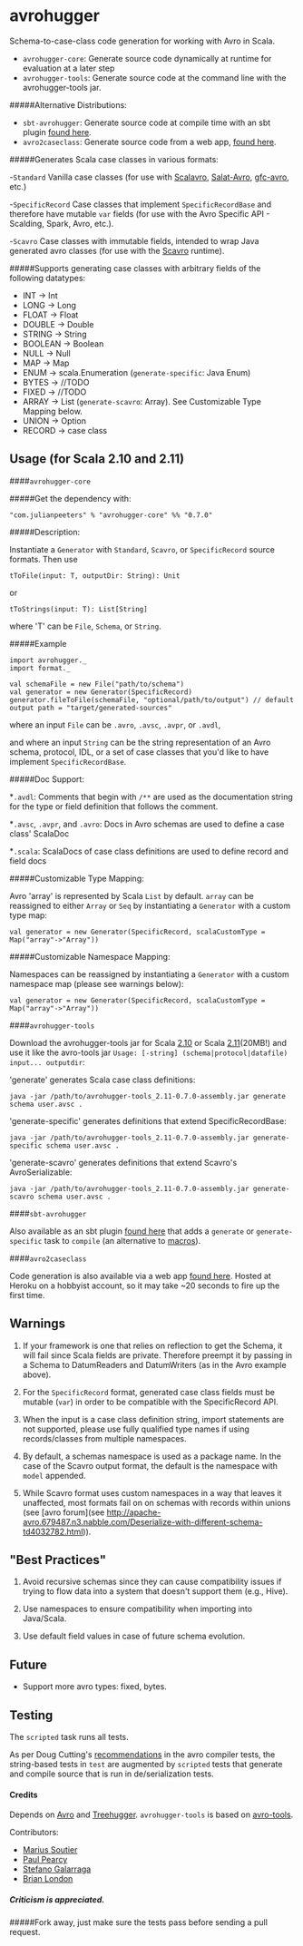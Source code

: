 # avrohugger
Schema-to-case-class code generation for working with Avro in Scala.

* `avrohugger-core`: Generate source code dynamically at runtime for evaluation at a later step
* `avrohugger-tools`: Generate source code at the command line with the avrohugger-tools jar.

#####Alternative Distributions:

* `sbt-avrohugger`: Generate source code at compile time with an sbt plugin [found here](https://github.com/julianpeeters/sbt-avrohugger).
* `avro2caseclass`: Generate source code from a web app, [found here](https://github.com/julianpeeters/avro2caseclass).

#####Generates Scala case classes in various formats:

-`Standard` Vanilla case classes (for use with [Scalavro](https://github.com/GenslerAppsPod/scalavro), [Salat-Avro](https://github.com/julianpeeters/salat-avro), [gfc-avro](https://github.com/gilt/gfc-avro), etc.)

-`SpecificRecord` Case classes that implement `SpecificRecordBase` and 
therefore have mutable `var` fields (for use with the Avro Specific API - 
Scalding, Spark, Avro, etc.).

-`Scavro` Case classes with immutable fields, intended to wrap Java generated 
avro classes (for use with the [Scavro](https://github.com/oysterbooks/scavro) 
runtime).

#####Supports generating case classes with arbitrary fields of the following datatypes:


* INT -> Int
* LONG -> Long
* FLOAT -> Float
* DOUBLE -> Double
* STRING -> String
* BOOLEAN -> Boolean
* NULL -> Null
* MAP -> Map
* ENUM -> scala.Enumeration (`generate-specific`: Java Enum)
* BYTES -> //TODO
* FIXED -> //TODO
* ARRAY -> List (`generate-scavro`: Array). See Customizable Type Mapping below.
* UNION -> Option
* RECORD -> case class



## Usage (for Scala 2.10 and 2.11)


####`avrohugger-core`

#####Get the dependency with:

    "com.julianpeeters" % "avrohugger-core" %% "0.7.0"


#####Description:

Instantiate a `Generator` with `Standard`, `Scavro`, or `SpecificRecord` source 
formats. Then use


`tToFile(input: T, outputDir: String): Unit`


or


`tToStrings(input: T): List[String]`


where 'T' can be `File`, `Schema`, or `String`.

#####Example



    import avrohugger._
    import format._

    val schemaFile = new File("path/to/schema")
    val generator = new Generator(SpecificRecord)
    generator.fileToFile(schemaFile, "optional/path/to/output") // default output path = "target/generated-sources"


where an input `File` can be `.avro`, `.avsc`, `.avpr`, or `.avdl`,


and where an input `String` can be the string representation of an Avro schema, 
protocol, IDL, or a set of case classes that you'd like to have implement 
`SpecificRecordBase`.


#####Doc Support:

*`.avdl`: Comments that begin with `/**` are used as the documentation string for the type or field definition that follows the comment.

*`.avsc`, `.avpr`, and `.avro`: Docs in Avro schemas are used to define a case class' ScalaDoc

*`.scala`: ScalaDocs of case class definitions are used to define record and field docs

#####Customizable Type Mapping: 

Avro 'array' is represented by Scala `List` by default. `array` can be 
reassigned to either `Array` or `Seq` by instantiating a `Generator` with a 
custom type map:


    val generator = new Generator(SpecificRecord, scalaCustomType = Map("array"->"Array"))


#####Customizable Namespace Mapping: 

Namespaces can be reassigned by instantiating a `Generator` with a custom 
namespace map (please see warnings below):


    val generator = new Generator(SpecificRecord, scalaCustomType = Map("array"->"Array"))   

####`avrohugger-tools`


Download the avrohugger-tools jar for Scala [2.10](https://search.maven.org/remotecontent?filepath=com/julianpeeters/avrohugger-tools_2.10/0.7.0/avrohugger-tools_2.10-0.7.0-assembly.jar) or Scala [2.11](https://search.maven.org/remotecontent?filepath=com/julianpeeters/avrohugger-tools_2.11/0.7.0/avrohugger-tools_2.11-0.7.0-assembly.jar)(20MB!) and use it like the avro-tools jar `Usage: [-string] (schema|protocol|datafile) input... outputdir`:


'generate' generates Scala case class definitions:

`java -jar /path/to/avrohugger-tools_2.11-0.7.0-assembly.jar generate schema user.avsc . `


'generate-specific' generates definitions that extend SpecificRecordBase:

`java -jar /path/to/avrohugger-tools_2.11-0.7.0-assembly.jar generate-specific schema user.avsc . `


'generate-scavro' generates definitions that extend Scavro's AvroSerializable:

`java -jar /path/to/avrohugger-tools_2.11-0.7.0-assembly.jar generate-scavro schema user.avsc . `

####`sbt-avrohugger`

Also available as an sbt plugin [found here](https://github.com/julianpeeters/sbt-avrohugger) 
that adds a `generate` or `generate-specific` task to `compile` (an alternative 
to [macros](https://github.com/julianpeeters/avro-scala-macro-annotations)).


####`avro2caseclass`

Code generation is also available via a web app 
[found here](https://github.com/julianpeeters/avro2caseclass). Hosted at 
Heroku on a hobbyist account, so it may take ~20 seconds to fire up the first 
time.


## Warnings

1) If your framework is one that relies on reflection to get the Schema, it 
will fail since Scala fields are private. Therefore preempt it by passing in 
a Schema to DatumReaders and DatumWriters (as in the Avro example above).

2) For the `SpecificRecord` format, generated case class fields must be 
mutable (`var`) in order to be compatible with the SpecificRecord API.

3) When the input is a case class definition string, import statements are 
not supported, please use fully qualified type names if using records/classes 
from multiple namespaces.

4) By default, a schemas namespace is used as a package name. In the case of 
the Scavro output format, the default is the namespace with `model` appended.

5) While Scavro format uses custom namespaces in a way that leaves it 
unaffected, most formats fail on on schemas with records within unions 
(see [avro forum](see http://apache-avro.679487.n3.nabble.com/Deserialize-with-different-schema-td4032782.html)).


## "Best Practices"

1) Avoid recursive schemas since they can cause compatibility issues if trying 
to flow data into a system that doesn't support them (e.g., Hive).

2) Use namespaces to ensure compatibility when importing into Java/Scala.

3) Use default field values in case of future schema evolution.


## Future

* Support more avro types: fixed, bytes.

## Testing

The `scripted` task runs all tests.

As per Doug Cutting's [recommendations](https://github.com/apache/avro/blob/trunk/lang/java/tools/src/test/java/org/apache/avro/tool/TestSpecificCompilerTool.java#L130) in the avro compiler tests, 
the string-based tests in `test` are augmented by `scripted` tests that 
generate and compile source that is run in de/serialization tests.


#### Credits
Depends on [Avro](https://github.com/apache/avro) and [Treehugger](https://github.com/eed3si9n/treehugger). `avrohugger-tools` is based on [avro-tools](http://avro.apache.org/docs/1.7.7/gettingstartedjava.html#Serializing+and+deserializing+with+code+generation).


Contributors:
- [Marius Soutier](https://github.com/mariussoutier)
- [Paul Pearcy](https://github.com/ppearcy)
- [Stefano Galarraga](https://github.com/galarragas)
- [Brian London](https://github.com/BrianLondon)


##### Criticism is appreciated.

#####Fork away, just make sure the tests pass before sending a pull request.
